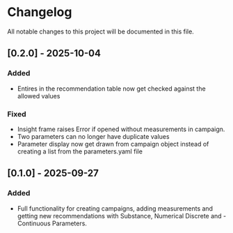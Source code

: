 # Changelog

All notable changes to this project will be documented in this file.


## [0.2.0] - 2025-10-04
### Added
- Entires in the recommendation table now get checked against the allowed values

### Fixed
- Insight frame raises Error if opened without measurements in campaign.
- Two parameters can no longer have duplicate values
- Parameter display now get drawn from campaign object instead of creating a list from the parameters.yaml file



## [0.1.0] - 2025-09-27
### Added
- Full functionality for creating campaigns, adding measurements and getting new recommendations with Substance, Numerical Discrete and - Continuous Parameters.


